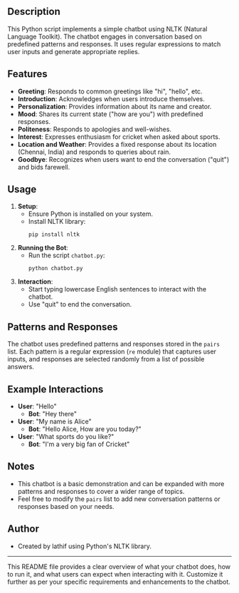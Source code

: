 ## Description
This Python script implements a simple chatbot using NLTK (Natural Language Toolkit). The chatbot engages in conversation based on predefined patterns and responses. It uses regular expressions to match user inputs and generate appropriate replies.
## Features
- **Greeting**: Responds to common greetings like "hi", "hello", etc.
- **Introduction**: Acknowledges when users introduce themselves.
- **Personalization**: Provides information about its name and creator.
- **Mood**: Shares its current state ("how are you") with predefined responses.
- **Politeness**: Responds to apologies and well-wishes.
- **Interest**: Expresses enthusiasm for cricket when asked about sports.
- **Location and Weather**: Provides a fixed response about its location (Chennai, India) and responds to queries about rain.
- **Goodbye**: Recognizes when users want to end the conversation ("quit") and bids farewell.
## Usage
1. **Setup**:
   - Ensure Python is installed on your system.
   - Install NLTK library:
     ```
     pip install nltk
     ```
2. **Running the Bot**:
   - Run the script `chatbot.py`:
     ```
     python chatbot.py
     ```
3. **Interaction**:
   - Start typing lowercase English sentences to interact with the chatbot.
   - Use "quit" to end the conversation.
## Patterns and Responses

The chatbot uses predefined patterns and responses stored in the `pairs` list. Each pattern is a regular expression (`re` module) that captures user inputs, and responses are selected randomly from a list of possible answers.
## Example Interactions
- **User**: "Hello"
  - **Bot**: "Hey there"
- **User**: "My name is Alice"
  - **Bot**: "Hello Alice, How are you today?"
- **User**: "What sports do you like?"
  - **Bot**: "I'm a very big fan of Cricket"
## Notes

- This chatbot is a basic demonstration and can be expanded with more patterns and responses to cover a wider range of topics.
- Feel free to modify the `pairs` list to add new conversation patterns or responses based on your needs.
## Author

- Created by lathif using Python's NLTK library.

---

This README file provides a clear overview of what your chatbot does, how to run it, and what users can expect when interacting with it. Customize it further as per your specific requirements and enhancements to the chatbot.
